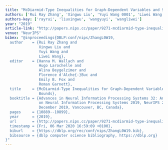 ```yaml
---
title: "McDiarmid-Type Inequalities for Graph-Dependent Variables and Stability Bounds"
authors: ['Rui Ray Zhang', 'Xingwu Liu', 'Yuyi Wang 0001', 'Liwei Wang']
authors-key: ['rayrui', 'liuxingwu', 'wangyuyi', 'wangliwei']
year: "2019"
article-link: "http://papers.nips.cc/paper/9271-mcdiarmid-type-inequalities-for-graph-dependent-variables-and-stability-bounds"
venue: "NeurIPS"
bibex: "@inproceedings{DBLP:conf/nips/ZhangL0W19,
  author    = {Rui Ray Zhang and
               Xingwu Liu and
               Yuyi Wang and
               Liwei Wang},
  editor    = {Hanna M. Wallach and
               Hugo Larochelle and
               Alina Beygelzimer and
               Florence d'Alche{-}Buc and
               Emily B. Fox and
               Roman Garnett},
  title     = {McDiarmid-Type Inequalities for Graph-Dependent Variables and Stability
               Bounds},
  booktitle = {Advances in Neural Information Processing Systems 32: Annual Conference
               on Neural Information Processing Systems 2019, NeurIPS 2019, 8-14
               December 2019, Vancouver, BC, Canada},
  pages     = {10889--10899},
  year      = {2019},
  url       = {http://papers.nips.cc/paper/9271-mcdiarmid-type-inequalities-for-graph-dependent-variables-and-stability-bounds},
  timestamp = {Fri, 06 Mar 2020 16:59:09 +0100},
  biburl    = {https://dblp.org/rec/conf/nips/ZhangL0W19.bib},
  bibsource = {dblp computer science bibliography, https://dblp.org}
}"
---
```

